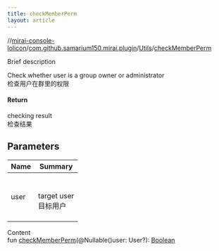 ```yaml
---
title: checkMemberPerm
layout: article
---
```

//[mirai-console-lolicon](../../index.md)/[com.github.samarium150.mirai.plugin](../index.md)/[Utils](index.md)/[checkMemberPerm](check-member-perm.md)





Brief description  


Check whether user is a group owner or administrator <br> 检查用户在群里的权限



#### Return  


checking result <br> 检查结果



## Parameters  



| Name | Summary                                   |
| ---- | ----------------------------------------- |
| user | <br><br>target user <br> 目标用户<br><br> |


Content  
fun [checkMemberPerm](check-member-perm.md)(@Nullable()user: User?): [Boolean](https://kotlinlang.org/api/latest//stdlib/kotlin/-boolean/index.html)  



